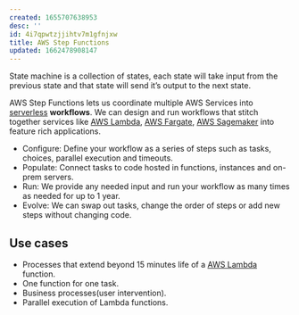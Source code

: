 ```yaml
---
created: 1655707638953
desc: ''
id: 4i7qpwtzjjihtv7m1gfnjxw
title: AWS Step Functions
updated: 1662478908147
---
```

   
State machine is a collection of states, each state will take input from the previous state and that state will send it’s output to the next state.   
   
AWS Step Functions lets us coordinate multiple AWS Services into [serverless](../devlog/serverless.md) **workflows**. We can design and run workflows that stitch together services like [AWS Lambda](../devlog/AWS%20Lambda.md), [AWS Fargate](../devlog/AWS%20Fargate.md), [AWS Sagemaker](../devlog/AWS%20Sagemaker.md) into feature rich applications.   
   
   
- Configure: Define your workflow as a series of steps such as tasks, choices, parallel execution and timeouts.   
- Populate: Connect tasks to code hosted in functions, instances and on-prem servers.   
- Run: We provide any needed input and run your workflow as many times as needed for up to 1 year.   
- Evolve: We can swap out tasks, change the order of steps or add new steps without changing code.   
   
## Use cases   
   
   
- Processes that extend beyond 15 minutes life of a [AWS Lambda](../devlog/AWS%20Lambda.md) function.   
- One function for one task.   
- Business processes(user intervention).   
- Parallel execution of Lambda functions.